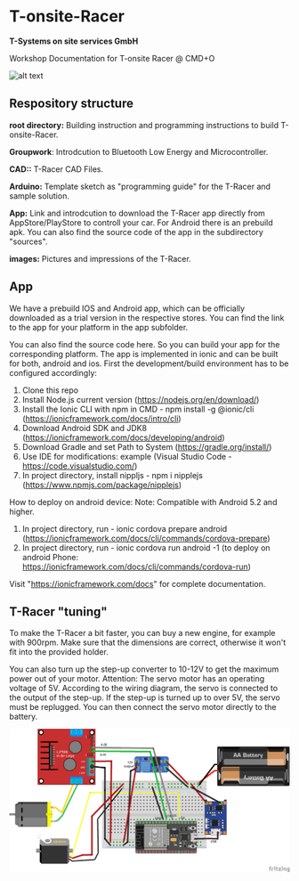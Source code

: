 # T-onsite-Racer 
**T-Systems on site services GmbH**

Workshop Documentation for T-onsite Racer @ CMD+O

![alt text](images/T-Racer3.jpg)

## Respository structure

**root directory:** Building instruction and programming instructions to build T-onsite-Racer.

**Groupwork**: Introdcution to Bluetooth Low Energy and Microcontroller.

**CAD::** T-Racer CAD Files.

**Arduino:** Template sketch as "programming guide" for the T-Racer and sample solution.

**App:** Link and introdcution to download the T-Racer app directly from AppStore/PlayStore to controll your car. For Android there is an prebuild apk. You can also find the source code of the app in the subdirectory "sources".

**images:** Pictures and impressions of the T-Racer.

## App

We have a prebuild IOS and Android app, which can be officially downloaded as a trial version in the respective stores. You can find the link to the app for your platform in the app subfolder.

You can also find the source code here. So you can build your app for the corresponding platform. The app is implemented in ionic and can be built for both, android and ios. First the development/build environment has to be configured accordingly:

1. Clone this repo
2. Install Node.js current version (https://nodejs.org/en/download/)
3. Install the Ionic CLI with npm in CMD - npm install -g @ionic/cli (https://ionicframework.com/docs/intro/cli)
4. Download Android SDK and JDK8 (https://ionicframework.com/docs/developing/android)
5. Download Gradle and set Path to System (https://gradle.org/install/)
6. Use IDE for modifications: example (Visual Studio Code - https://code.visualstudio.com/)
7. In project directory, install nippljs - npm i nipplejs (https://www.npmjs.com/package/nipplejs)

How to deploy on android device:
Note: Compatible with Android 5.2 and higher.

1. In project directory, run - ionic cordova prepare android (https://ionicframework.com/docs/cli/commands/cordova-prepare)
2.  In project directory, run - ionic cordova run android -1 (to deploy on android Phone: https://ionicframework.com/docs/cli/commands/cordova-run)

Visit "https://ionicframework.com/docs" for complete documentation.

## T-Racer "tuning"

To make the T-Racer a bit faster, you can buy a new engine, for example with 900rpm. Make sure that the dimensions are correct, otherwise it won't fit into the provided holder.

You can also turn up the step-up converter to 10-12V to get the maximum power out of your motor. 
Attention: The servo motor has an operating voltage of 5V. According to the wiring diagram, the servo is connected to the output of the step-up. If the step-up is turned up to over 5V, the servo must be replugged. You can then connect the servo motor directly to the battery.

![alt text](images/Schaltplan-breadboard_tuning.png)


